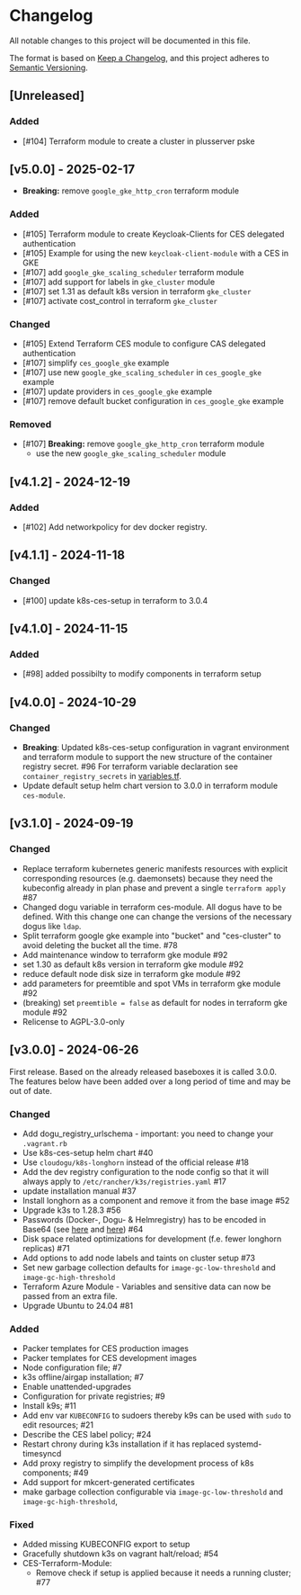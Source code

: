 # Changelog

All notable changes to this project will be documented in this file.

The format is based on [Keep a Changelog](https://keepachangelog.com/en/1.0.0/),
and this project adheres to [Semantic Versioning](https://semver.org/spec/v2.0.0.html).

## [Unreleased]
### Added
- [#104] Terraform module to create a cluster in plusserver pske

## [v5.0.0] - 2025-02-17

- **Breaking:** remove `google_gke_http_cron` terraform module

### Added
- [#105] Terraform module to create Keycloak-Clients for CES delegated authentication
- [#105] Example for using the new `keycloak-client-module` with a CES in GKE
- [#107] add `google_gke_scaling_scheduler` terraform module
- [#107] add support for labels in `gke_cluster` module
- [#107] set 1.31 as default k8s version in terraform `gke_cluster`
- [#107] activate cost_control in terraform `gke_cluster`

### Changed
- [#105] Extend Terraform CES module to configure CAS delegated authentication
- [#107] simplify `ces_google_gke` example
- [#107] use new `google_gke_scaling_scheduler` in `ces_google_gke` example
- [#107] update providers in `ces_google_gke` example
- [#107] remove default bucket configuration in `ces_google_gke` example

### Removed
- [#107] **Breaking:** remove `google_gke_http_cron` terraform module
  - use the new `google_gke_scaling_scheduler` module

## [v4.1.2] - 2024-12-19
### Added
- [#102] Add networkpolicy for dev docker registry.

## [v4.1.1] - 2024-11-18
### Changed
- [#100] update k8s-ces-setup in terraform to 3.0.4

## [v4.1.0] - 2024-11-15
### Added
- [#98] added possibilty to modify components in terraform setup

## [v4.0.0] - 2024-10-29
### Changed
- **Breaking**: Updated k8s-ces-setup configuration in vagrant environment and terraform module to support the new structure of the container registry secret. #96
For terraform variable declaration see `container_registry_secrets` in [variables.tf](terraform/ces-module/variables.tf).
- Update default setup helm chart version to 3.0.0 in terraform module `ces-module`.

## [v3.1.0] - 2024-09-19
### Changed
- Replace terraform kubernetes generic manifests resources with explicit corresponding resources (e.g. daemonsets) because they need the kubeconfig already in plan phase and prevent a single `terraform apply` #87
- Changed dogu variable in terraform ces-module. All dogus have to be defined. With this change one can change the versions of the necessary dogus like `ldap`.
- Split terraform google gke example into "bucket" and "ces-cluster" to avoid deleting the bucket all the time. #78
- Add maintenance window to terraform gke module #92
- set 1.30 as default k8s version in terraform gke module #92
- reduce default node disk size in terraform gke module #92
- add parameters for preemtible and spot VMs in terraform gke module #92
- (breaking) set `preemtible = false` as default for nodes in terraform gke module #92
- Relicense to AGPL-3.0-only

## [v3.0.0] - 2024-06-26

First release. Based on the already released baseboxes it is called 3.0.0.
The features below have been added over a long period of time and may be out of date.

### Changed
- Add dogu_registry_urlschema - important: you need to change your `.vagrant.rb`
- Use k8s-ces-setup helm chart #40
- Use `cloudogu/k8s-longhorn` instead of the official release #18
- Add the dev registry configuration to the node config so that it will always apply to `/etc/rancher/k3s/registries.yaml` #17
- update installation manual #37
- Install longhorn as a component and remove it from the base image #52
- Upgrade k3s to 1.28.3 #56
- Passwords (Docker-, Dogu- & Helmregistry) has to be encoded in Base64 (see [here](docs/development/dev_box_en.md) and [here](terraform/ces-module/README.md)) #64
- Disk space related optimizations for development (f.e. fewer longhorn replicas) #71
- Add options to add node labels and taints on cluster setup #73
- Set new garbage collection defaults for `image-gc-low-threshold` and `image-gc-high-threshold`
- Terraform Azure Module - Variables and sensitive data can now be passed from an extra file.
- Upgrade Ubuntu to 24.04 #81

### Added
- Packer templates for CES production images
- Packer templates for CES development images
- Node configuration file; #7
- k3s offline/airgap installation; #7
- Enable unattended-upgrades
- Configuration for private registries; #9
- Install k9s; #11
- Add env var `KUBECONFIG` to sudoers thereby k9s can be used with `sudo` to edit resources; #21
- Describe the CES label policy; #24
- Restart chrony during k3s installation if it has replaced systemd-timesyncd
- Add proxy registry to simplify the development process of k8s components; #49
- Add support for mkcert-generated certificates
- make garbage collection configurable via `image-gc-low-threshold` and `image-gc-high-threshold`,

### Fixed
- Added missing KUBECONFIG export to setup
- Gracefully shutdown k3s on vagrant halt/reload; #54
- CES-Terraform-Module:
  - Remove check if setup is applied because it needs a running cluster; #77
